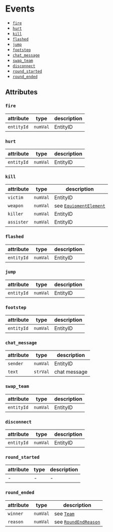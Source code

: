 # Events

- [`fire`](#fire)
- [`hurt`](#hurt)
- [`kill`](#kill)
- [`flashed`](#flashed)
- [`jump`](#jump)
- [`footstep`](#footstep)
- [`chat_message`](#chat_message)
- [`swap_team`](#swap_team)
- [`disconnect`](#disconnect)
- [`round_started`](#round_started)
- [`round_ended`](#round_ended)

## Attributes

### `fire`

| attribute | type | description |
| --- | --- | --- |
| `entityId` | `numVal` | EntityID |

### `hurt`

| attribute | type | description |
| --- | --- | --- |
| `entityId` | `numVal` | EntityID |

### `kill`

| attribute | type | description |
| --- | --- | --- |
| `victim` | `numVal` | EntityID |
| `weapon` | `numVal` | see [`EquipmentElement`](https://godoc.org/github.com/markus-wa/demoinfocs-golang/common#EquipmentElement) |
| `killer` | `numVal` | EntityID |
| `assister` | `numVal` | EntityID |

### `flashed`

| attribute | type | description |
| --- | --- | --- |
| `entityId` | `numVal` | EntityID |

### `jump`

| attribute | type | description |
| --- | --- | --- |
| `entityId` | `numVal` | EntityID |

### `footstep`

| attribute | type | description |
| --- | --- | --- |
| `entityId` | `numVal` | EntityID |

### `chat_message`

| attribute | type | description |
| --- | --- | --- |
| `sender` | `numVal` | EntityID |
| `text` | `strVal` | chat message |

### `swap_team`

| attribute | type | description |
| --- | --- | --- |
| `entityId` | `numVal` | EntityID |

### `disconnect`

| attribute | type | description |
| --- | --- | --- |
| `entityId` | `numVal` | EntityID |

### `round_started`

| attribute | type | description |
| --- | --- | --- |
| - | - | - |

### `round_ended`

| attribute | type | description |
| --- | --- | --- |
| `winner` | `numVal` | see [`Team`](https://godoc.org/github.com/markus-wa/demoinfocs-golang/common#Team) |
| `reason` | `numVal` | see [`RoundEndReason`](https://godoc.org/github.com/markus-wa/demoinfocs-golang/events#RoundEndReason) |
